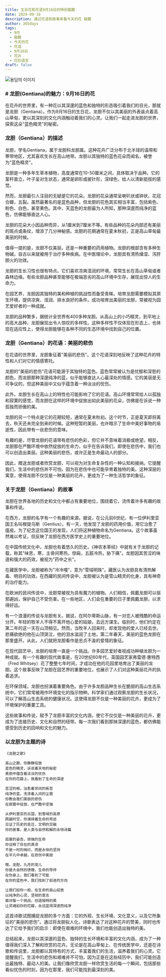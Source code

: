 ```yaml
---
title: 生日花和花语9月16日的特别龍膽
date: 2024-09-16
description: 通过花语和故事来看今天的花 龍膽
author: 365days
tags:
  - 9月
  - 龍膽
  - 今天的花
  - 花语
  - 9月16日
  - 花卉
  - 花的语言
draft: false
---
```



![용담의 이미지](https://cdn.pixabay.com/photo/2016/02/01/15/19/gentian-1173746_960_720.jpg#center)


### # 龙胆(Gentiana)的魅力：9月16日的花

在花卉的世界里，有一种花以其深邃的蓝色和独特的形态吸引着我们的目光，那就是龙胆（Gentiana）。作为9月16日的生日花，龙胆不仅以其美丽的外表装点着高山草甸，更以其深刻的文化内涵触动着我们的心灵。让我们一起走进龙胆的世界，探索这朵"蓝色精灵"的秘密。

### 龙胆（Gentiana）的描述

龙胆，学名Gentiana，属于龙胆科龙胆属。这种花卉广泛分布于北半球的温带和寒带地区，尤其喜欢生长在高山地带。龙胆以其独特的蓝色花朵而闻名，被誉为"蓝色精灵"。

龙胆是一种多年生草本植物，高度通常在10-50厘米之间，具体取决于品种。它的茎秆直立，叶子呈对生状态，通常是卵形或披针形，深绿色，给人以清新挺拔的感觉。

然而，龙胆最引人注目的无疑是它的花朵。龙胆的花朵通常呈喇叭状或钟状，花冠合瓣，五裂。虽然最著名的是蓝色品种，但龙胆的花色其实相当丰富，包括紫色、粉色、白色，甚至黄色。其中，天蓝色的龙胆最为人所知，那种深邃而纯净的蓝色，仿佛能够直达人心。

龙胆的花朵大小因品种而异，从1厘米到7厘米不等。有些品种的花朵内部还有美丽的斑点或条纹，增添了几分神秘感。龙胆的花期通常在夏末秋初，正是高山草甸最美丽的时候。

值得一提的是，龙胆不仅美丽，还是一种重要的药用植物。龙胆的根部含有多种生物碱，自古以来就被用于治疗多种疾病。在中医理论中，龙胆具有清热燥湿、泻肝胆火的功效。

龙胆的生长习性也很有特点。它们喜欢凉爽湿润的环境，常常生长在高山草甸或者森林边缘。有些龙胆品种甚至能够在极端恶劣的高山环境中生存，展现出惊人的生命力。

在园艺界，龙胆因其独特的美和种植的挑战性而备受青睐。培育龙胆需要模拟其原生环境，提供凉爽、湿润、排水良好的条件。成功培育出美丽的龙胆，常被视为园艺爱好者的一种成就。

龙胆的品种繁多，据统计全世界有400多种龙胆。从高山上的小巧精灵，到平地上的高大品种，龙胆展现出令人惊叹的多样性。这种多样性不仅体现在形态上，也体现在适应性上，使得龙胆能够在各种不同的生态环境中找到自己的位置。

### 龙胆（Gentiana）的花语：美丽的悲伤

在花语的世界里，龙胆象征着"美丽的悲伤"。这个花语深刻地反映了这种花卉的特性和人们对它的情感寄托。

龙胆的"美丽的悲伤"花语可能源于其独特的蓝色。蓝色常常被认为是忧郁和深思的颜色，而龙胆那种深邃纯净的蓝，似乎能够直达人心最深处的情感。它的美丽是无可争议的，但这种美丽中又似乎蕴含着一种淡淡的忧伤。

此外，龙胆生长在高山上的特性也可能影响了它的花语。高山环境常常给人以孤独和寂寞的感觉，而龙胆在这样的环境中绽放出如此美丽的花朵，仿佛是在诉说一种孤独而骄傲的美。

龙胆的另一个特点是它的花期较短，通常在夏末秋初。这个时节，正是夏天即将离去，秋天还未完全到来的时候。这种短暂的美丽，也许暗示了生命中美好事物的易逝性，因此带有一丝悲伤的意味。

有趣的是，尽管龙胆的花语带有悲伤的色彩，但它并不意味着消极或绝望。相反，龙胆那在严酷环境中依然绽放的生命力，似乎在告诉我们，即使在悲伤中，我们也可以创造出美丽。这种美丽的悲伤，或许正是生命最动人的部分。

因此，赠送龙胆或者欣赏龙胆，可以视为对生命复杂性的一种认知和接纳。它提醒我们，生活中的悲伤并不可怕，因为在悲伤中也可能孕育着独特的美。这种深层的寓意，使得龙胆不仅仅是一种美丽的花卉，更成为了一种生活哲学的象征。

### 关于龙胆（Gentiana）的故事

龙胆在世界各地的历史和文化中都占有重要地位，围绕着它，流传着许多有趣的故事和传说。

在西方，龙胆的名字有一个有趣的来源。据说，在公元前6世纪，有一位伊利里亚国王名叫根提乌斯（Gentius）。有一天，他发现了龙胆的药用价值，用它治愈了瘟疫。为了纪念这位国王的发现，人们将这种植物命名为Gentiana。这个故事虽然难以考证，但反映了龙胆在西方医学史上的重要地位。

在中国传统文化中，龙胆也有着悠久的历史。《神农本草经》中就有关于龙胆的记载，称其"味苦，寒，主骨间寒热，惊痫，五脏冷热，胁下痛"。龙胆因其苦涩的味道和强大的药效，被视为"药中之长"。

在藏医学中，龙胆被称为"冷冷嘎"，意为"雪域明珠"。藏医认为龙胆具有清热解毒、明目的功效。在西藏的民间传说中，龙胆被认为是雪山精灵的化身，具有神奇的治疗能力。

在欧洲的民间传说中，龙胆常被视为具有魔力的植物。人们相信，佩戴龙胆可以驱邪避凶，保护自己不受伤害。在一些地区，人们会在重要的日子里佩戴龙胆，以求得好运。

有一个浪漫的传说与龙胆有关。据说，在阿尔卑斯山脉，有一对恋人被残酷的命运分开。年轻的牧羊人不得不离开他心爱的姑娘，去远方谋生。临别时，他们约定在第二年的这一天在山顶相见。然而，当牧羊人回来时，却发现他的爱人已经去世。悲痛欲绝的他在山顶哭泣，他的泪水滋润了土地，第二年春天，美丽的蓝色龙胆在那里盛开。从此，人们就把龙胆看作是忠贞不渝的爱情的象征。

在现代园艺中，龙胆的培育一直是一个挑战。许多园艺爱好者视成功种植龙胆为一种成就。有一个有趣的现代故事是，在20世纪60年代，英国园艺家弗雷德·惠特西（Fred Whitsey）花了整整七年时间，才成功在他的花园里培育出了美丽的龙胆。这个故事反映了龙胆在园艺界的重要地位，也展示了人们对这种美丽花卉的执着追求。

在环保领域，龙胆也扮演着重要角色。由于许多龙胆品种生长在脆弱的高山生态系统中，它们常常被用作环境变化的指示物种。科学家们通过观察龙胆的生长状况，可以了解高山生态系统的健康状况。这使得龙胆不仅是一种美丽的花卉，更成为了环境保护的重要工具。

这些故事和传说，赋予了龙胆丰富的文化内涵，使它不仅仅是一种美丽的花卉，更成为了连接历史、文化和自然的纽带。每一次我们看到那抹深邃的蓝色，都仿佛能感受到历史的回响和文化的魅力。

### 以龙胆为主题的诗


```
《龙胆之歌》

高山之巅，你静静绽放
蓝色的精灵，诉说着天地的秘密
美丽中蕴含着淡淡的忧伤
在你的花瓣上，我看到了生命的深邃

苦涩的根，治愈着世间的疾苦
纯净的蓝，洗涤着人间的尘嚣
你教会我们美丽的悲伤
在寂寞中绽放，在严酷中坚强

从伊利里亚的古国，到雪域的高原
跨越时空，你演绎着生命的奇迹
见证了历史的变迁，文明的交融
你的故事，是人类与自然和解的永恒诗篇

孤傲的姿态，顽强的生命
你诠释了存在的真谛
不是一时的绚烂，而是永恒的坚持
在平凡中卓越，在悲伤中美丽

哦，龙胆，九月的宠儿
你是大自然的馈赠，生命的导师
在你身上，我们看到了可能
在你的蓝色中，我们找到了前进的方向

让我们如你一般，在生命的高山绽放
以纯净的心灵，坚韧的意志
面对每一个挑战，创造独特的美
让灵魂如你的花瓣，永远蓝得深邃而纯净
```

这首诗歌试图捕捉龙胆的多个方面：它的外观、生长环境、文化意义，以及它所象征的"美丽的悲伤"。通过将龙胆拟人化，诗歌表达了对这种花卉的赞美，同时也传达了它给予我们的启示：即使在艰难的环境中，我们也能创造出独特的美。

总结起来，龙胆以其深邃的蓝色、独特的生长环境和丰富的文化内涵，成为了一种值得我们深入了解和欣赏的花卉。无论是在高山草甸上、在传统医学中，还是在诗歌和传说里，龙胆都以其特有的方式，丰富着我们的生活，滋养着我们的心灵。它提醒我们，生活中的悲伤和艰难并不可怕，因为正是在这些经历中，我们可能创造出最独特、最动人的美。让我们像欣赏龙胆一样欣赏生活的每一个瞬间，包括那些看似忧伤的时刻，因为在那里，我们可能找到最深刻的美。